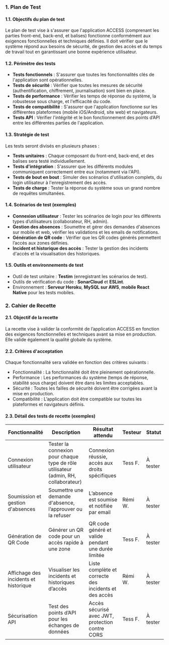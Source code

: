 ### 1. **Plan de Test**

#### 1.1. **Objectifs du plan de test**
Le plan de test vise à s'assurer que l'application ACCESS (comprenant les parties front-end, back-end, et balises) fonctionne conformément aux exigences fonctionnelles et techniques définies. Il doit vérifier que le système répond aux besoins de sécurité, de gestion des accès et du temps de travail tout en garantissant une bonne expérience utilisateur.

#### 1.2. **Périmètre des tests**
- **Tests fonctionnels** : S'assurer que toutes les fonctionnalités clés de l'application sont opérationnelles.
- **Tests de sécurité** : Vérifier que toutes les mesures de sécurité (authentification, chiffrement, journalisation) sont bien en place.
- **Tests de performance** : Vérifier les temps de réponse du système, la robustesse sous charge, et l'efficacité du code.
- **Tests de compatibilité** : S'assurer que l'application fonctionne sur les différentes plateformes (mobile iOS/Android, site web) et navigateurs.
- **Tests API** : Vérifier l'intégrité et le bon fonctionnement des points d’API entre les différentes parties de l'application.

#### 1.3. **Stratégie de test**
Les tests seront divisés en plusieurs phases :
- **Tests unitaires** : Chaque composant du front-end, back-end, et des balises sera testé individuellement.
- **Tests d'intégration** : S'assurer que les différents modules communiquent correctement entre eux (notamment via l'API).
- **Tests de bout en bout** : Simuler des scénarios d'utilisation complets, du login utilisateur à l'enregistrement des accès.
- **Tests de charge** : Tester la réponse du système sous un grand nombre de requêtes simultanées.

#### 1.4. **Scénarios de test (exemples)**
- **Connexion utilisateur** : Tester les scénarios de login pour les différents types d’utilisateurs (collaborateur, RH, admin).
- **Gestion des absences** : Soumettre et gérer des demandes d'absences sur mobile et web, vérifier les validations et les emails de notifications.
- **Génération de QR code** : Vérifier que les QR codes générés permettent l’accès aux zones définies.
- **Incident et historique des accès** : Tester la gestion des incidents d'accès et la visualisation des historiques.

#### 1.5. **Outils et environnements de test**
- Outil de test unitaire : **Testim** (enregistrant les scénarios de test).
- Outils de vérification du code : **SonarCloud** et **ESLint**.
- Environnement : **Serveur Heroku**, **MySQL sur AWS**, **mobile React Native** pour les tests mobiles.

### 2. **Cahier de Recette**

#### 2.1. **Objectif de la recette**
La recette vise à valider la conformité de l’application ACCESS en fonction des exigences fonctionnelles et techniques avant sa mise en production. Elle valide également la qualité globale du système.

#### 2.2. **Critères d'acceptation**
Chaque fonctionnalité sera validée en fonction des critères suivants :
- Fonctionnalité : La fonctionnalité doit être pleinement opérationnelle.
- Performance : Les performances du système (temps de réponse, stabilité sous charge) doivent être dans les limites acceptables.
- Sécurité : Toutes les failles de sécurité doivent être corrigées avant la mise en production.
- Compatibilité : L’application doit être compatible sur toutes les plateformes et navigateurs définis.

#### 2.3. **Détail des tests de recette (exemples)**

| Fonctionnalité                        | Description                           | Résultat attendu                                      | Testeur | Statut |
|---------------------------------------|---------------------------------------|------------------------------------------------------|---------|--------|
| Connexion utilisateur                 | Tester la connexion pour chaque type de rôle utilisateur (admin, RH, collaborateur) | Connexion réussie, accès aux droits spécifiques | Tess F.  | À tester |
| Soumission et gestion d'absences      | Soumettre une demande d'absence, l’approuver ou la refuser | L’absence est soumise et notifiée par email | Rémi W. | À tester |
| Génération de QR Code                 | Générer un QR code pour un accès rapide à une zone | QR code généré et valide pendant une durée limitée | Tess F.  | À tester |
| Affichage des incidents et historique | Visualiser les incidents et historiques d’accès | Liste complète et correcte des incidents et des accès | Rémi W. | À tester |
| Sécurisation API                      | Test des points d’API pour les échanges de données | Accès sécurisé avec JWT, protection contre CORS | Tess F.  | À tester |

